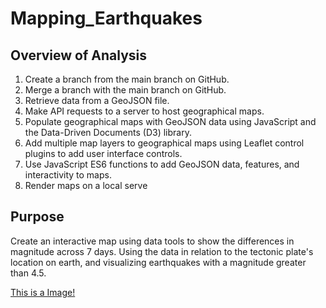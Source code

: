 # Mapping_Earthquakes

## Overview of Analysis

  1.  Create a branch from the main branch on GitHub.
  3.  Merge a branch with the main branch on GitHub.
  4.  Retrieve data from a GeoJSON file.
  5.  Make API requests to a server to host geographical maps.
  6.  Populate geographical maps with GeoJSON data using JavaScript and the Data-Driven Documents (D3) library.
  7.  Add multiple map layers to geographical maps using Leaflet control plugins to add user interface controls.
  8.  Use JavaScript ES6 functions to add GeoJSON data, features, and interactivity to maps.
  9.  Render maps on a local serve
  
## Purpose

   Create an interactive map using data tools to show the differences in magnitude across 7 days. Using the data in relation to the tectonic plate's location on earth, and visualizing earthquakes with a magnitude greater than 4.5. 
  
[This is a Image!](https://github.com/Stookhy/Mapping_Earthquakes/blob/main/Mapping_Earthquakes.png?raw=true)
  
